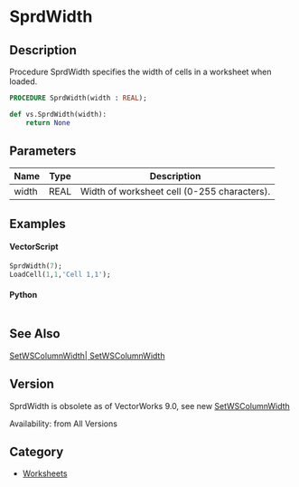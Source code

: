 # SprdWidth

## Description
Procedure SprdWidth specifies the width of cells in a worksheet when loaded.

```pascal
PROCEDURE SprdWidth(width : REAL);
```

```python
def vs.SprdWidth(width):
    return None
```

## Parameters
|Name|Type|Description|
|---|---|---|
|width|REAL|Width of worksheet cell (0-255 characters).|

## Examples
#### VectorScript ####
```pascal
SprdWidth(7);
LoadCell(1,1,'Cell 1,1');
```
#### Python ####
```python

```

## See Also
[SetWSColumnWidth| SetWSColumnWidth](SetWSColumnWidth|%20SetWSColumnWidth.md)

## Version
SprdWidth is obsolete as of VectorWorks 9.0, see new [ SetWSColumnWidth](SetWSColumnWidth.md)

Availability: from All Versions

## Category
* [Worksheets](../Categories/Worksheets.md)
